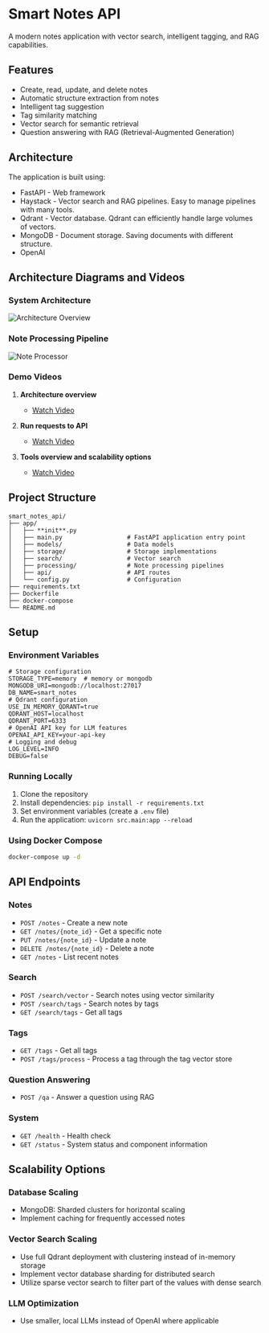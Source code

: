 # Smart Notes API
A modern notes application with vector search, intelligent tagging, and RAG capabilities.
## Features
- Create, read, update, and delete notes
- Automatic structure extraction from notes
- Intelligent tag suggestion
- Tag similarity matching
- Vector search for semantic retrieval
- Question answering with RAG (Retrieval-Augmented Generation)

## Architecture
The application is built using:
- FastAPI - Web framework
- Haystack - Vector search and RAG pipelines. Easy to manage pipelines with many tools.
- Qdrant - Vector database. Qdrant can efficiently handle large volumes of vectors.
- MongoDB - Document storage. Saving documents with different structure.
- OpenAI

## Architecture Diagrams and Videos

### System Architecture
![Architecture Overview](assets/architecture_overview.png)

### Note Processing Pipeline
![Note Processor](assets/note_processor.png)

### Demo Videos
1. **Architecture overview**
   - [Watch Video](https://www.loom.com/share/0cbdacd356cc4b1e975c38927907d8fa?sid=1d46e635-ce5a-48ca-8ccc-7459a1b3bd3e)

2. **Run requests to API**
   - [Watch Video](https://www.loom.com/share/19cbf4625cad43f696c5124b6e9764af?sid=5469bc1a-3d61-49d9-943c-033a47261ad3)

3. **Tools overview and scalability options**
   - [Watch Video](https://www.loom.com/share/9d4750ee18284c3b85425cac319f9fdd?sid=d52aa592-d01c-4a85-bec3-3954d08b2da6)

## Project Structure
```
smart_notes_api/
├── app/
│   ├── **init**.py
│   ├── main.py                  # FastAPI application entry point
│   ├── models/                  # Data models
│   ├── storage/                 # Storage implementations
│   ├── search/                  # Vector search
│   ├── processing/              # Note processing pipelines
│   ├── api/                     # API routes
│   └── config.py                # Configuration
├── requirements.txt
├── Dockerfile
├── docker-compose
└── README.md
```
## Setup
### Environment Variables
```
# Storage configuration
STORAGE_TYPE=memory  # memory or mongodb
MONGODB_URI=mongodb://localhost:27017
DB_NAME=smart_notes
# Qdrant configuration
USE_IN_MEMORY_QDRANT=true
QDRANT_HOST=localhost
QDRANT_PORT=6333
# OpenAI API key for LLM features
OPENAI_API_KEY=your-api-key
# Logging and debug
LOG_LEVEL=INFO
DEBUG=false
```
### Running Locally
1. Clone the repository
2. Install dependencies: `pip install -r requirements.txt`
3. Set environment variables (create a `.env` file)
4. Run the application: `uvicorn src.main:app --reload`
### Using Docker Compose
```bash
docker-compose up -d
```
## API Endpoints
### Notes
- `POST /notes` - Create a new note
- `GET /notes/{note_id}` - Get a specific note
- `PUT /notes/{note_id}` - Update a note
- `DELETE /notes/{note_id}` - Delete a note
- `GET /notes` - List recent notes
### Search
- `POST /search/vector` - Search notes using vector similarity
- `POST /search/tags` - Search notes by tags
- `GET /search/tags` - Get all tags
### Tags
- `GET /tags` - Get all tags
- `POST /tags/process` - Process a tag through the tag vector store
### Question Answering
- `POST /qa` - Answer a question using RAG
### System
- `GET /health` - Health check
- `GET /status` - System status and component information
## Scalability Options
### Database Scaling
- MongoDB: Sharded clusters for horizontal scaling
- Implement caching for frequently accessed notes
### Vector Search Scaling
- Use full Qdrant deployment with clustering instead of in-memory storage
- Implement vector database sharding for distributed search
- Utilize sparse vector search to filter part of the values with dense search
### LLM Optimization
- Use smaller, local LLMs instead of OpenAI where applicable
